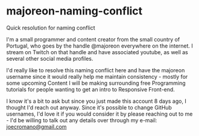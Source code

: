 # majoreon-naming-conflict
Quick resolution for naming conflict

I'm a small programmer and content creator from the small country of Portugal, who goes by the handle @majoreon everywhere on the internet. I stream on Twitch on that handle and have associated youtube, as well as several other social media profiles.

I'd really like to resolve this naming conflict here and have the majoreon username since it would really help me maintain consistency - mostly for some upcoming Content I will be making surrounding free Programming tutorials for people wanting to get an intro to Responsive Front-end.

I know it's a bit to ask but since you just made this account 8 days ago, I thought I'd reach out anyway. Since it's possible to change GitHub usernames, I'd love it if you would consider it by please reaching out to me - I'd be willing to talk out any details over through my e-mail: joecromano@gmail.com
